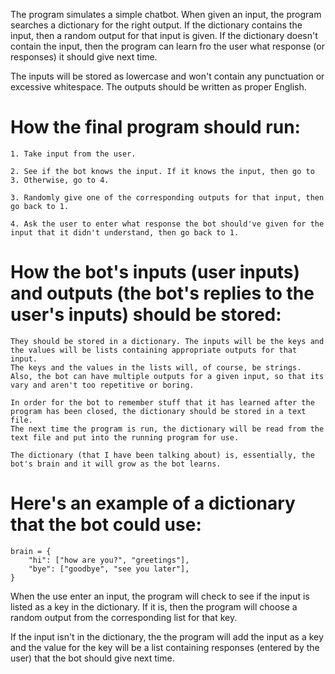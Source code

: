 The program simulates a simple chatbot. When given an input, the program searches a dictionary for the right output.
If the dictionary contains the input, then a random output for that input is given.
If the dictionary doesn't contain the input, then the program can learn fro the user what response (or responses) it should give next time.

The inputs will be stored as lowercase and won't contain any punctuation or excessive whitespace.
The outputs should be written as proper English.

# How the final program should run:

    1. Take input from the user.

    2. See if the bot knows the input. If it knows the input, then go to 3. Otherwise, go to 4.

    3. Randomly give one of the corresponding outputs for that input, then go back to 1.

    4. Ask the user to enter what response the bot should've given for the input that it didn't understand, then go back to 1.

# How the bot's inputs (user inputs) and outputs (the bot's replies to the user's inputs) should be stored:

    They should be stored in a dictionary. The inputs will be the keys and the values will be lists containing appropriate outputs for that input.
    The keys and the values in the lists will, of course, be strings. Also, the bot can have multiple outputs for a given input, so that its
    vary and aren't too repetitive or boring.

    In order for the bot to remember stuff that it has learned after the program has been closed, the dictionary should be stored in a text file.
    The next time the program is run, the dictionary will be read from the text file and put into the running program for use.

    The dictionary (that I have been talking about) is, essentially, the bot's brain and it will grow as the bot learns.

# Here's an example of a dictionary that the bot could use:

    brain = {
        "hi": ["how are you?", "greetings"],
        "bye": ["goodbye", "see you later"],
    }

When the use enter an input, the program will check to see if the input is listed as a key in the dictionary.
If it is, then the program will choose a random output from the corresponding list for that key.

If the input isn't in the dictionary, the the program will add the input as a key and the value for the key will be a list containing responses
(entered by the user) that the bot should give next time.